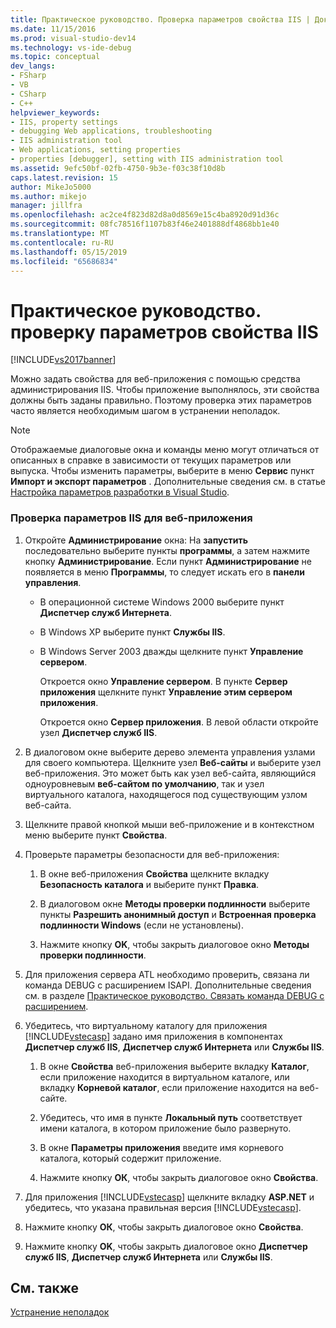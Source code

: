 ```yaml
---
title: Практическое руководство. Проверка параметров свойства IIS | Документация Майкрософт
ms.date: 11/15/2016
ms.prod: visual-studio-dev14
ms.technology: vs-ide-debug
ms.topic: conceptual
dev_langs:
- FSharp
- VB
- CSharp
- C++
helpviewer_keywords:
- IIS, property settings
- debugging Web applications, troubleshooting
- IIS administration tool
- Web applications, setting properties
- properties [debugger], setting with IIS administration tool
ms.assetid: 9efc50bf-02fb-4750-9b3e-f03c38f10d8b
caps.latest.revision: 15
author: MikeJo5000
ms.author: mikejo
manager: jillfra
ms.openlocfilehash: ac2ce4f823d82d8a0d8569e15c4ba8920d91d36c
ms.sourcegitcommit: 08fc78516f1107b83f46e2401888df4868bb1e40
ms.translationtype: MT
ms.contentlocale: ru-RU
ms.lasthandoff: 05/15/2019
ms.locfileid: "65686834"
---
```

# <a name="how-to-verify-iis-property-settings"></a>Практическое руководство. проверку параметров свойства IIS
[!INCLUDE[vs2017banner](../includes/vs2017banner.md)]

Можно задать свойства для веб-приложения с помощью средства администрирования IIS. Чтобы приложение выполнялось, эти свойства должны быть заданы правильно. Поэтому проверка этих параметров часто является необходимым шагом в устранении неполадок.  
  
> [!NOTE]
> Отображаемые диалоговые окна и команды меню могут отличаться от описанных в справке в зависимости от текущих параметров или выпуска. Чтобы изменить параметры, выберите в меню **Сервис** пункт **Импорт и экспорт параметров** . Дополнительные сведения см. в статье [Настройка параметров разработки в Visual Studio](https://msdn.microsoft.com/22c4debb-4e31-47a8-8f19-16f328d7dcd3).  
  
### <a name="to-check-iis-settings-for-the-web-application"></a>Проверка параметров IIS для веб-приложения  
  
1. Откройте **Администрирование** окна: На **запустить** последовательно выберите пункты **программы**, а затем нажмите кнопку **Администрирование**. Если пункт **Администрирование** не появляется в меню **Программы**, то следует искать его в **панели управления**.  
  
    - В операционной системе Windows 2000 выберите пункт **Диспетчер служб Интернета**.  
  
    - В Windows XP выберите пункт **Службы IIS**.  
  
    - В Windows Server 2003 дважды щелкните пункт **Управление сервером**.  
  
         Откроется окно **Управление сервером**. В пункте **Сервер приложения** щелкните пункт **Управление этим сервером приложения**.  
  
         Откроется окно **Сервер приложения**. В левой области откройте узел **Диспетчер служб IIS**.  
  
2. В диалоговом окне выберите дерево элемента управления узлами для своего компьютера. Щелкните узел **Веб-сайты** и выберите узел веб-приложения. Это может быть как узел веб-сайта, являющийся одноуровневым **веб-сайтом по умолчанию**, так и узел виртуального каталога, находящегося под существующим узлом веб-сайта.  
  
3. Щелкните правой кнопкой мыши веб-приложение и в контекстном меню выберите пункт **Свойства**.  
  
4. Проверьте параметры безопасности для веб-приложения:  
  
    1. В окне веб-приложения **Свойства** щелкните вкладку **Безопасность каталога** и выберите пункт **Правка**.  
  
    2. В диалоговом окне **Методы проверки подлинности** выберите пункты **Разрешить анонимный доступ** и **Встроенная проверка подлинности Windows** (если не установлены).  
  
    3. Нажмите кнопку **OK**, чтобы закрыть диалоговое окно **Методы проверки подлинности**.  
  
5. Для приложения сервера ATL необходимо проверить, связана ли команда DEBUG с расширением ISAPI. Дополнительные сведения см. в разделе [Практическое руководство. Связать команда DEBUG с расширением](https://msdn.microsoft.com/50d261d3-4bd4-41c0-b44e-3591086f121e).  
  
6. Убедитесь, что виртуальному каталогу для приложения [!INCLUDE[vstecasp](../includes/vstecasp-md.md)] задано имя приложения в компонентах **Диспетчер служб IIS**, **Диспетчер служб Интернета** или **Службы IIS**.  
  
    1. В окне **Свойства** веб-приложения выберите вкладку **Каталог**, если приложение находится в виртуальном каталоге, или вкладку **Корневой каталог**, если приложение находится на веб-сайте.  
  
    2. Убедитесь, что имя в пункте **Локальный путь** соответствует имени каталога, в котором приложение было развернуто.  
  
    3. В окне **Параметры приложения** введите имя корневого каталога, который содержит приложение.  
  
    4. Нажмите кнопку **ОК**, чтобы закрыть диалоговое окно **Свойства**.  
  
7. Для приложения [!INCLUDE[vstecasp](../includes/vstecasp-md.md)] щелкните вкладку **ASP.NET** и убедитесь, что указана правильная версия [!INCLUDE[vstecasp](../includes/vstecasp-md.md)].  
  
8. Нажмите кнопку **ОК**, чтобы закрыть диалоговое окно **Свойства**.  
  
9. Нажмите кнопку **OK**, чтобы закрыть диалоговое окно **Диспетчер служб IIS**, **Диспетчер служб Интернета** или **Службы IIS**.  
  
## <a name="see-also"></a>См. также  
 [Устранение неполадок](../debugger/debugging-web-applications-troubleshooting.md)
